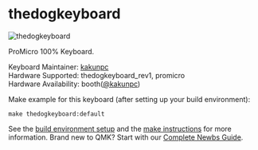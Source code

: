 # thedogkeyboard

![thedogkeyboard](https://i.gyazo.com/70ac677c1e75c04b812e5dce311f7901.jpg)

ProMicro 100% Keyboard.

Keyboard Maintainer: [kakunpc](https://github.com/kakunpc)  
Hardware Supported: thedogkeyboard_rev1, promicro  
Hardware Availability: booth([@kakunpc](https://kakunpc.booth.pm/))

Make example for this keyboard (after setting up your build environment):

    make thedogkeyboard:default

See the [build environment setup](https://docs.qmk.fm/#/getting_started_build_tools) and the [make instructions](https://docs.qmk.fm/#/getting_started_make_guide) for more information. Brand new to QMK? Start with our [Complete Newbs Guide](https://docs.qmk.fm/#/newbs).
